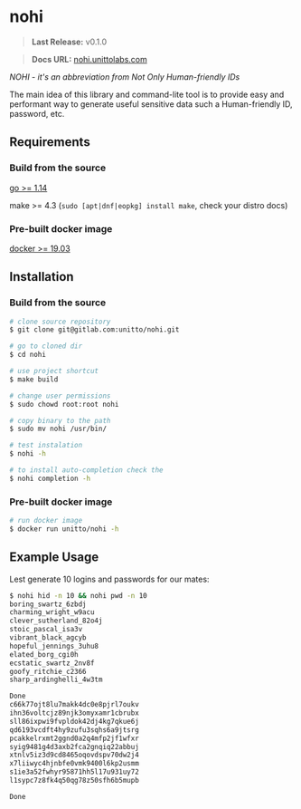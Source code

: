 # nohi
> **Last Release:** v0.1.0

> **Docs URL:** [nohi.unittolabs.com](https://nohi.unittolabs.com)

_NOHI - it's an abbreviation from Not Only Human-friendly IDs_

The main idea of this library and command-lite tool is to provide easy and performant
way to generate useful sensitive data such a Human-friendly ID, password, etc.

## Requirements
### Build from the source
[go >= 1.14](https://golang.org/doc/install)

make >= 4.3 (`sudo [apt|dnf|eopkg] install make`, check your distro docs)

### Pre-built docker image
[docker >= 19.03](https://docs.docker.com/engine/install/)

## Installation
### Build from the source

```bash
# clone source repository
$ git clone git@gitlab.com:unitto/nohi.git

# go to cloned dir
$ cd nohi

# use project shortcut
$ make build

# change user permissions
$ sudo chowd root:root nohi

# copy binary to the path
$ sudo mv nohi /usr/bin/

# test instalation
$ nohi -h

# to install auto-completion check the
$ nohi completion -h
```

### Pre-built docker image

```bash
# run docker image
$ docker run unitto/nohi -h
```

## Example Usage
Lest generate 10 logins and passwords for our mates:

```bash
$ nohi hid -n 10 && nohi pwd -n 10
boring_swartz_6zbdj
charming_wright_w9acu
clever_sutherland_82o4j
stoic_pascal_isa3v
vibrant_black_agcyb
hopeful_jennings_3uhu8
elated_borg_cgi0h
ecstatic_swartz_2nv8f
goofy_ritchie_c2366
sharp_ardinghelli_4w3tm

Done
c66k77ojt8lu7makk4dc0e8pjrl7oukv
ihn36voltcjz89njk3omyxamr1cbrubx
sll86ixpwi9fvpldok42dj4kg7qkue6j
qd6193vcdft4hy9zufu3sqhs6a9jtsrg
pcakkelrxmt2ggnd0a2q4mfp2jf1wfxr
syig9481g4d3axb2fca2gnqiq22abbuj
xtnlv5iz3d9cd8465oqovdspv70dw2j4
x7liiwyc4hjnbfe0vmk9400l6kp2usmm
s1ie3a52fwhyr95871hh5l17u931uy72
l1sypc7z8fk4q50qg78z50sfh6b5mupb

Done
```
